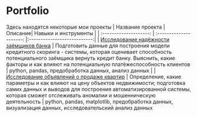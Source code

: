 # Portfolio
Здесь находятся некоторые мои проекты
| Название проекта | Описание| Навыки и инструменты |
| :--------------------: | :---------------------: |:---------------------------:|
| [Исследование надёжности заёмщиков банка](https://github.com/Malakhova-Natalya/Portfolio/tree/main/bank_project "Заголовок ссылки") | Подготовить данные для построения модели кредитного скоринга - системы, которая оценивает способность потенциального заёмщика вернуть кредит банку. Выяснить, какие факторы и как влияют на потенциальную платёжеспособность клиентов | python, pandas, предобработка данных, анализ данных |
| [Исследование объявлений о продаже квартир](https://github.com/Malakhova-Natalya/Portfolio/tree/main/real_estate_project "Заголовок ссылки") | Определение, какие параметры и как влияют на цену объектов недвижимости; подготовка самих данных и выводов для построения автоматизированной системы, которая сможет отслеживать аномалии и мошенническую деятельность | python, pandas, matplotlib, предобработка данных, визуализация данных, исследовательский анализ данных
